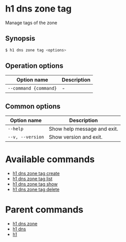 
# h1 dns zone tag

Manage tags of the zone

## Synopsis

```bash
$ h1 dns zone tag <options>
```

## Operation options

| Option name               | Description |
| ------------------------- | ----------- |
| ```--command {command}``` | -           |

## Common options

| Option name          | Description                 |
| -------------------- | --------------------------- |
| ```--help```         | Show help message and exit. |
| ```--v, --version``` | Show version and exit.      |

# Available commands

* [h1 dns zone tag create](./create/README.md)
* [h1 dns zone tag list](./list/README.md)
* [h1 dns zone tag show](./show/README.md)
* [h1 dns zone tag delete](./delete/README.md)

# Parent commands

* [h1 dns zone](./../README.md)
* [h1 dns](./../../README.md)
* [h1](./../../../README.md)

